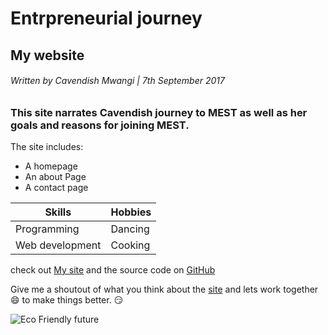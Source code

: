 # Entrpreneurial journey
## My website
###### Written by Cavendish Mwangi | 7th September 2017

### This site narrates Cavendish journey to MEST as well as her goals and reasons for joining MEST.

The site includes:

* A homepage
* An about Page
* A contact page

Skills | Hobbies
------------ | -------------
Programming | Dancing
Web development | Cooking

check out [My site](http://cavendish.mwangi.surge.sh) and the source code on [GitHub](https://malenge254.github.io)

Give me a shoutout of what you think about the [site](http://cavendish.mwangi.surge.sh) and lets work together :smile: to make things better. :smirk:

![Eco Friendly future](http://4.bp.blogspot.com/-lOc-XwYYz_M/TcIau8yjjtI/AAAAAAAAC24/O3N4EqT1OeQ/s1600/11.jpg)








